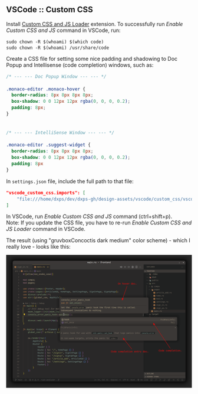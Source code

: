 ## VSCode :: Custom CSS

Install [Custom CSS and JS Loader](https://marketplace.visualstudio.com/items?itemName=be5invis.vscode-custom-css) extension. To successfully run *Enable Custom CSS and JS* command in VSCode, run:
```
sudo chown -R $(whoami) $(which code)
sudo chown -R $(whoami) /usr/share/code
```

Create a CSS file for setting some nice padding and shadowing to Doc Popup and Intellisense (code completion) windows, such as:
```css
/* --- --- Doc Popup Window --- --- */

.monaco-editor .monaco-hover {
  border-radius: 8px 8px 8px 8px;
  box-shadow: 0 0 12px 12px rgba(0, 0, 0, 0.2);
  padding: 8px;
}


/* --- --- IntelliSense Window --- --- */

.monaco-editor .suggest-widget {
  border-radius: 8px 8px 8px 8px;
  box-shadow: 0 0 12px 12px rgba(0, 0, 0, 0.2);
  padding: 8px
}
```

In `settings.json` file, include the full path to that file:
```json
"vscode_custom_css.imports": [
    "file:///home/dxps/dev/dxps-gh/design-assets/vscode/custom_css/vscode_custom.css"
]
```

In VSCode, run *Enable Custom CSS and JS* command (ctrl+shift+p).<br/>
Note: If you update the CSS file, you have to re-run _Enable Custom CSS and JS Loader_ command in VSCode.

The result (using "gruvboxConcoctis dark medium" color scheme) - which I really love - looks like this:

![](../images/2022-08-21___vscode_rounded_popups_with_custom_css.png)


